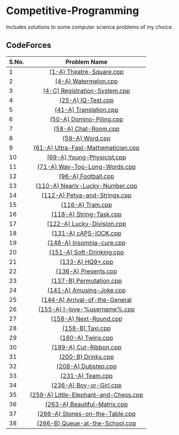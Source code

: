 # Competitive-Programming
Includes solutions to some computer science problems of my choice.
## CodeForces
**S.No.**  | **Problem Name**
---|:---:
1|[(1-A) Theatre-Square.cpp](http://codeforces.com/problemset/problem/1/A)
2|[(4-A) Watermelon.cpp](http://codeforces.com/problemset/problem/4/A)
3|[(4-C) Registration-System.cpp](https://codeforces.com/problemset/problem/4/C)
4|[(25-A) IQ-Test.cpp](https://codeforces.com/problemset/problem/4/C)
5|[(41-A) Translation.cpp](https://codeforces.com/contest/41/problem/A)
6|[(50-A) Domino-Piling.cpp](https://codeforces.com/contest/50/problem/A)
7|[(58-A) Chat-Room.cpp](https://codeforces.com/problemset/problem/58/A)
8|[(59-A) Word.cpp](https://codeforces.com/problemset/problem/59/A)
9|[(61-A) Ultra-Fast-Mathematician.cpp](https://codeforces.com/problemset/problem/61/A)
10|[(69-A) Young-Physicist.cpp](https://codeforces.com/problemset/problem/69/A)
11|[(71-A) Way-Too-Long-Words.cpp](https://codeforces.com/problemset/problem/71/A)
12|[(96-A) Football.cpp](https://codeforces.com/problemset/problem/96/A)
13|[(110-A) Nearly-Lucky-Number.cpp](https://codeforces.com/problemset/problem/110/A)
14|[(112-A) Petya-and-Strings.cpp](https://codeforces.com/problemset/problem/112/A)
15|[(116-A) Tram.cpp](https://codeforces.com/problemset/problem/116/A)
16|[(118-A) String-Task.cpp](https://codeforces.com/problemset/problem/118/A)
17|[(122-A) Lucky-Division.cpp](https://codeforces.com/problemset/problem/122/A)
18|[(131-A) cAPS-lOCK.cpp](https://codeforces.com/problemset/problem/131/A)
19|[(148-A) Insomnia-cure.cpp](https://codeforces.com/problemset/problem/148/A)
20|[(151-A) Soft-Drinking.cpp](https://codeforces.com/problemset/problem/151/A)
21|[(133-A) HQ9+.cpp](https://codeforces.com/problemset/problem/133/A)
22|[(136-A) Presents.cpp](https://codeforces.com/problemset/problem/136/A)
23|[(137-B) Permutation.cpp](https://codeforces.com/problemset/problem/137/B)
24|[(141-A) Amusing-Joke.cpp](https://codeforces.com/problemset/problem/141/A)
25|[(144-A) Arrival-of-the-General](https://codeforces.com/problemset/problem/144/A)
26|[(155-A) I-love-%username%.cpp](https://codeforces.com/problemset/problem/155/A)
27|[(158-A) Next-Round.cpp](https://codeforces.com/problemset/problem/158/A)
28|[(158-B) Taxi.cpp](https://codeforces.com/problemset/problem/158/B)
29|[(160-A) Twins.cpp](https://codeforces.com/problemset/problem/160/A)
30|[(189-A) Cut-Ribbon.cpp](https://codeforces.com/problemset/problem/189/A)
31|[(200-B) Drinks.cpp](https://codeforces.com/problemset/problem/200/B)
32|[(208-A) Dubstep.cpp](https://codeforces.com/problemset/problem/208/A)
33|[(231-A) Team.cpp](https://codeforces.com/problemset/problem/231/A)
34|[(236-A) Boy-or-Girl.cpp](https://codeforces.com/problemset/problem/236/A)
35|[(259-A) Little-Elephant-and-Chess.cpp](https://codeforces.com/problemset/problem/259/A)
36|[(263-A) Beautiful-Matrix.cpp](https://codeforces.com/problemset/problem/263/A)
37|[(266-A) Stones-on-the-Table.cpp](https://codeforces.com/problemset/problem/266/A)
38|[(266-B) Queue-at-the-School.cpp](https://codeforces.com/problemset/problem/266/B)
